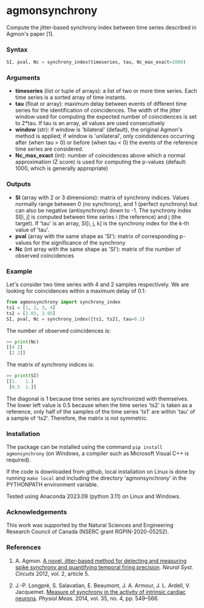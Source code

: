 # agmonsynchrony
Compute the jitter-based synchrony index between time series described in Agmon's paper [1].



### Syntax

```python
SI, pval, Nc = synchrony_index(timeseries, tau, Nc_max_exact=1000)
```

### Arguments

- **timeseries** (list or tuple of arrays): a list of two or more time series. Each time series is a sorted array of time instants.
- **tau** (float or array): maximum delay between events of different time series for the identification of coincidences. The width of the jitter window used for computing the expected number of coincidences is set to 2*tau. If tau is an array, all values are used consecutively
- **window** (str): if window is 'bilateral' (default), the original Agmon's method is applied; if window is 'unilateral', only coindidences occurring after (when tau > 0) or before (when tau < 0) the events of the reference time series are considered.
- **Nc_max_exact** (int): number of coincidences above which a normal approximation (Z score) is used for computing the p-values (default: 1000, which is generally appropriate)

### Outputs

- **SI** (array with 2 or 3 dimensions): matrix of synchrony indices. Values normally range between 0 (no synchrony), and 1 (perfect synchrony) but can also be negative (antisynchrony) down to -1. The synchrony index SI[i, j] is computed between time series i (the reference) and j (the target). If 'tau' is an array, SI[i, j, k] is the synchrony index for the k-th value of 'tau'.
- **pval** (array with the same shape as 'SI'): matrix of corresponding p-values for the significance of the synchrony
- **Nc** (int array with the same shape as 'SI'): matrix of the number of observed coincidences


### Example

Let's consider two time series with 4 and 2 samples respectively. We are looking for coincidences within a maximum delay of 0.1:
```python
from agmonsynchrony import synchrony_index
ts1 = [1, 2, 3, 4]
ts2 = [2.03, 3.95]
SI, pval, Nc = synchrony_index([ts1, ts2], tau=0.1)
```
The number of observed coincidences is:
```python
>> print(Nc)
[[4 2]
 [2 2]]
```
The matrix of synchrony indices is:
```python
>> print(SI)
[[1.   1.]
 [0.5  1.]]
```
The diagonal is 1 because time series are synchronized with themselves. The lower left value is 0.5 because when the time series 'ts2' is taken as a reference, only half of the samples of the time series 'ts1' are within 'tau' of a sample of 'ts2'. Therefore, the matrix is not symmetric.

### Installation

The package can be installed using the command ``pip install agmonsynchrony`` (on Windows, a compiler such as Microsoft Visual C++ is required).

If the code is downloaded from github, local installation on Linux is done by running ``make local`` and including the directory 'agmonsynchrony' in the PYTHONPATH environment variable.

Tested using Anaconda 2023.09 (python 3.11) on Linux and Windows.


### Acknowledgements

This work was supported by the Natural Sciences and Engineering Research
Council of Canada (NSERC grant RGPIN-2020-05252).


### References

1. A. Agmon. [A novel, jitter-based method for detecting and measuring spike synchrony and quantifying temporal firing precision](https://www.ncbi.nlm.nih.gov/pmc/articles/PMC3423071/). *Neural Syst. Circuits* 2012, vol. 2, article 5.

2. J.-P. Longpré, S. Salavatian, E. Beaumont, J. A. Armour, J. L. Ardell, V. Jacquemet. [Measure of synchrony in the activity of intrinsic cardiac neurons](https://www.ncbi.nlm.nih.gov/pmc/articles/PMC4019347/). *Physiol Meas.* 2014, vol. 35, no. 4, pp. 549–566.

